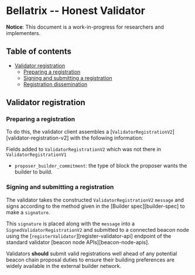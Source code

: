 # Bellatrix -- Honest Validator

**Notice**: This document is a work-in-progress for researchers and implementers.

## Table of contents

<!-- START doctoc generated TOC please keep comment here to allow auto update -->
<!-- DON'T EDIT THIS SECTION, INSTEAD RE-RUN doctoc TO UPDATE -->

- [Validator registration](#validator-registration)
  - [Preparing a registration](#preparing-a-registration)
  - [Signing and submitting a registration](#signing-and-submitting-a-registration)
  - [Registration dissemination](#registration-dissemination)

<!-- END doctoc generated TOC please keep comment here to allow auto update -->

## Validator registration

### Preparing a registration

To do this, the validator client assembles a [`ValidatorRegistrationV2`][validator-registration-v2] with the following
information:

Fields added to `ValidatorRegistrationV2` which was not there in `ValidatorRegistrationV1`

* `proposer_builder_commitment`: the type of block the proposer wants the builder to build.

### Signing and submitting a registration

The validator takes the constructed `ValidatorRegistrationV2` `message` and signs according to the method given in
the [Builder spec][builder-spec] to make a `signature`.

This `signature` is placed along with the `message` into a `SignedValidatorRegistrationV2` and submitted to a connected
beacon node using the [`registerValidator`][register-validator-api] endpoint of the standard validator
[beacon node APIs][beacon-node-apis].

Validators **should** submit valid registrations well ahead of any potential beacon chain proposal duties to ensure
their building preferences are widely available in the external builder network.


